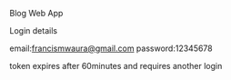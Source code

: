 Blog Web App

Login details

email:francismwaura@gmail.com
password:12345678

token expires after 60minutes and requires another login
